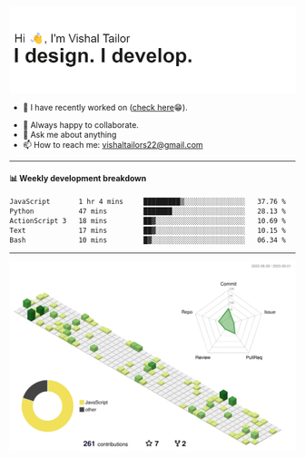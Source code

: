 ![Hi, I'm Vishal Tailor. I design. I develop.](https://github.com/vishaltailors/vishaltailors/blob/main/header.png?raw=true)

- 🔭 I have recently worked on ([check here](https://vishaltailor.com)😁).
<!-- - 🎦 Currently watching: JavaScript: The Hard Parts By Will Sentance. -->
- 👯 Always happy to collaborate.
- 💬 Ask me about anything
- 📫 How to reach me: <a href="mailto:vishaltailors22@gmail.com">vishaltailors22@gmail.com</a>

<hr /> 
<h4>📊 Weekly development breakdown</h4>
<!--START_SECTION:waka-->

```txt
JavaScript       1 hr 4 mins     █████████▒░░░░░░░░░░░░░░░   37.76 %
Python           47 mins         ███████░░░░░░░░░░░░░░░░░░   28.13 %
ActionScript 3   18 mins         ██▓░░░░░░░░░░░░░░░░░░░░░░   10.69 %
Text             17 mins         ██▓░░░░░░░░░░░░░░░░░░░░░░   10.15 %
Bash             10 mins         █▓░░░░░░░░░░░░░░░░░░░░░░░   06.34 %
```

<!--END_SECTION:waka-->
<hr /> 

![](./profile-3d-contrib/profile-green-animate.svg)
